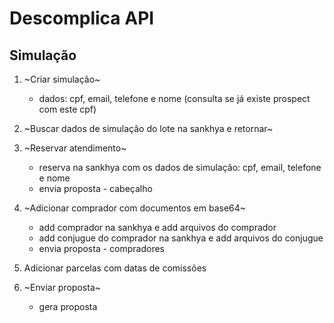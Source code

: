 # Descomplica API

## Simulação

1. ~Criar simulação~
    * dados: cpf, email, telefone e nome (consulta se já existe prospect com este cpf)

2. ~Buscar dados de simulação do lote na sankhya e retornar~

3. ~Reservar atendimento~
    * reserva na sankhya com os dados de simulação: cpf, email, telefone e nome
    * envia proposta - cabeçalho

4. ~Adicionar comprador com documentos em base64~
    * add comprador na sankhya e add arquivos do comprador
    * add conjugue do comprador na sankhya e add arquivos do conjugue
    * envia proposta - compradores

6. Adicionar parcelas com datas de comissões

7. ~Enviar proposta~
    * gera proposta
